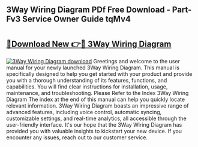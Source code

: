 ## 3Way Wiring Diagram PDf Free Download - Part-Fv3 Service Owner Guide tqMv4

# <h2><a href="http://dfp4fbw.blite.top/?on=3Way+Wiring+Diagram">🔗Download New 👉🔴 3Way Wiring Diagram</a></h2>

[![3Way Wiring Diagram download](https://i.imgur.com/lujVjoI.png)](http://dfp4fbw.blite.top/?on=3Way+Wiring+Diagram)
Greetings and welcome to the user manual for your newly launched 3Way Wiring Diagram. This manual is specifically designed to help you get started with your product and provide you with a thorough understanding of its features, functions, and capabilities. You will find clear instructions for installation, usage, maintenance, and troubleshooting. Please Refer to the Index 3Way Wiring Diagram The index at the end of this manual can help you quickly locate relevant information. 3Way Wiring Diagram boasts an impressive range of advanced features, including voice control, automatic syncing, customizable settings, and real-time analytics, all accessible through the user-friendly interface. It's our hope that the 3Way Wiring Diagram has provided you with valuable insights to kickstart your new device. If you encounter any issues, reach out to our customer service.
